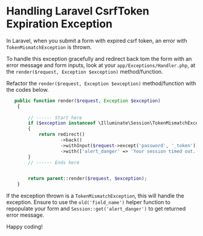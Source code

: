 # Handling Laravel CsrfToken Expiration Exception

In Laravel, when you submit a form with expired csrf token, an error with `TokenMismatchException` is thrown.

To handle this exception gracefully and redirect back tom the form with an error message and form inputs,
look at your `app/Exceptions/Handler.php`, at the `render($request, Exception $exception)` method/function.

Refactor the `render($request, Exception $exception)` method/function with the codes below.

```php
   public function render($request, Exception $exception)
    {
        
        // ------ Start here
        if ($exception instanceof \Illuminate\Session\TokenMismatchException)
        {
            return redirect()
                    ->back()
                    ->withInput($request->except('password', '_token'))
                    ->with(['alert_danger' => 'Your session timed out. Please try again']);
        }   
        // ------ Ends here


        return parent::render($request, $exception);
    }
```

If the exception thrown is a `TokenMismatchException`, this will handle the exception. 
Ensure to use the `old('field_name')` helper function to repopulate your form and `Session::get('alert_danger')`
to get returned error message.

Happy coding!

